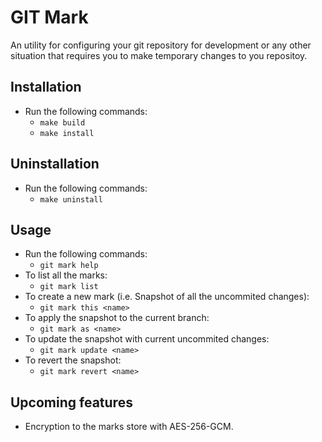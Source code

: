 # GIT Mark
An utility for configuring your git repository for development or any other situation that requires you to make temporary changes to you repositoy.

## Installation
- Run the following commands:
    - `make build`
    - `make install`

## Uninstallation
- Run the following commands:
    - `make uninstall`

## Usage
- Run the following commands:
    - `git mark help`
- To list all the marks:
    - `git mark list`
- To create a new mark (i.e. Snapshot of all the uncommited changes):
    - `git mark this <name>`
- To apply the snapshot to the current branch:
    - `git mark as <name>`
- To update the snapshot with current uncommited changes:
    - `git mark update <name>`
- To revert the snapshot: 
    - `git mark revert <name>`


## Upcoming features
- Encryption to the marks store with AES-256-GCM.
